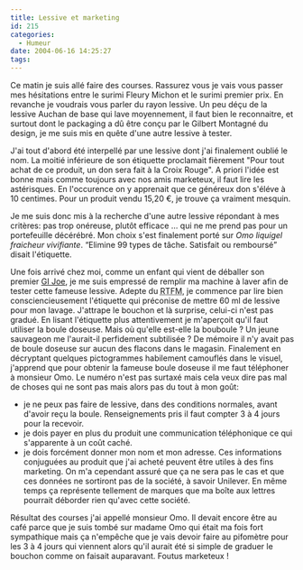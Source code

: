 ```yaml
---
title: Lessive et marketing
id: 215
categories:
  - Humeur
date: 2004-06-16 14:25:27
tags:
---
```


Ce matin je suis allé faire des courses. Rassurez vous je vais vous passer mes hésitations entre le surimi Fleury Michon et le surimi premier prix. En revanche je voudrais vous parler du rayon lessive. Un peu déçu de la lessive Auchan de base qui lave moyennement, il faut bien le reconnaitre, et surtout dont le packaging a dû être  conçu par le Gilbert Montagné du design, je me suis mis en quête d'une autre lessive à tester.

J'ai tout d'abord été interpellé par une lessive dont j'ai finalement oublié le nom. La moitié inférieure de son étiquette proclamait fièrement "Pour tout achat de ce produit, un don sera fait à la Croix Rouge". A priori l'idée est bonne mais comme toujours avec nos amis marketeux, il faut lire les astérisques. En l'occurence on y apprenait que ce généreux don s'éléve à 10 centimes. Pour un produit vendu 15,20 &#8364;, je trouve ça vraiment mesquin.

Je me suis donc mis à la recherche d'une autre lessive répondant à mes critères: pas trop onéreuse, plutôt efficace … qui ne me prend pas pour un portefeuille décérébré. Mon choix s'est finalement porté sur _Omo liquigel fraicheur vivifiante_. <q>Elimine 99 types de tâche. Satisfait ou remboursé</q> disait l'étiquette.

Une fois arrivé chez moi, comme un enfant qui vient de déballer son premier [GI Joe](http://www.hasbro.com/gijoe/default.cfm "GI Joe Action Figures.  GI Joe - A Real American Hero!"), je me suis empressé de remplir ma machine à laver afin de tester cette fameuse lessive. Adepte du <acronym title="Read The Fucking Manual">RTFM</acronym>, je commence par lire bien consciencieusement l'étiquette qui préconise de mettre 60 ml de lessive pour mon lavage. J'attrape le bouchon et là surprise, celui-ci n'est pas gradué. En lisant l'étiquette plus attentivement je m'aperçoit qu'il faut utiliser la boule doseuse. Mais où qu'elle est-elle la bouboule&nbsp;? Un jeune sauvageon me l'aurait-il perfidement subtilisée&nbsp;? De mémoire il n'y avait pas de boule doseuse sur aucun des flacons dans le magasin. Finalement en décryptant quelques pictogrammes habilement camouflés dans le visuel, j'apprend que pour obtenir la fameuse boule doseuse il me faut téléphoner à monsieur Omo. Le numéro n'est pas surtaxé mais cela veux dire pas mal de choses qui ne sont pas mais alors pas du tout à mon goût:

*   je ne peux pas faire de lessive, dans des conditions normales, avant d'avoir reçu la boule. Renseignements pris il faut compter 3 à 4 jours pour la recevoir.
*   je dois payer en plus du produit une communication téléphonique ce qui s'apparente à un coût caché.
*   je dois forcément donner mon nom et mon adresse. Ces informations conjuguées au produit que j'ai acheté peuvent être utiles à des fins marketing. On m'a cependant assuré que ça ne sera pas le cas et que ces données ne sortiront pas de la société, à savoir Unilever. En même temps ça représente tellement de marques que ma boîte aux lettres pourrait déborder rien qu'avec cette société. 

Résultat des courses j'ai appellé monsieur Omo. Il devait encore être au café parce que je suis tombé sur madame Omo qui était ma fois fort sympathique mais ça n'empêche que je vais devoir faire au pifomètre pour les 3 à 4 jours qui viennent alors qu'il aurait été si simple de graduer le bouchon comme on faisait auparavant. Foutus marketeux&nbsp;!